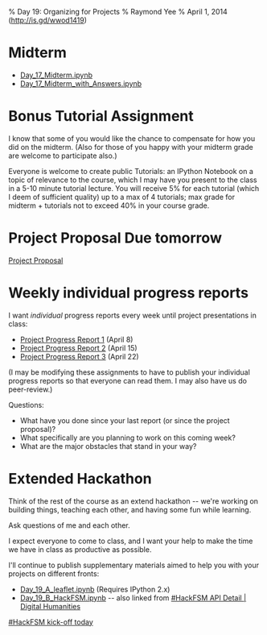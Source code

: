 % Day 19:  Organizing for Projects
% Raymond Yee 
% April  1, 2014 (<http://is.gd/wwod1419>)

# Midterm 

* [Day_17_Midterm.ipynb](https://github.com/rdhyee/working-open-data-2014/blob/master/notebooks/Day_17_Midterm.ipynb)
* [Day_17_Midterm_with_Answers.ipynb](https://github.com/rdhyee/working-open-data-2014/blob/master/notebooks/Day_17_Midterm_with_Answers.ipynb)

# Bonus Tutorial Assignment

I know that some of you would like the chance to compensate for how you did on
the midterm. (Also for those of you happy with your midterm grade are welcome to
participate also.)

Everyone is welcome to create public Tutorials: an IPython Notebook on a topic
of relevance to the course, which I may have you present to the class in a 5-10
minute tutorial lecture. You will receive 5% for each tutorial (which I deem of
sufficient quality) up to a max of 4 tutorials; max grade for midterm +
tutorials not to exceed 40% in your course grade.

# Project Proposal Due tomorrow

[Project Proposal](https://bcourses.berkeley.edu/courses/1189091/assignments/4743884)

# Weekly individual progress reports
 
I want *individual* progress reports every week until project presentations in class:

* [Project Progress Report 1](https://bcourses.berkeley.edu/courses/1189091/assignments/4885126) (April 8)
* [Project Progress Report 2](https://bcourses.berkeley.edu/courses/1189091/assignments/4885127) (April 15)
* [Project Progress Report 3](https://bcourses.berkeley.edu/courses/1189091/assignments/4885128) (April 22)

(I may be modifying these assignments to have to publish your individual progress reports so that everyone can read them. I may also have us do peer-review.)

Questions:

* What have you done since your last report (or since the project proposal)?
* What specifically are you planning to work on this coming week?
* What are the major obstacles that stand in your way?

# Extended Hackathon

Think of the rest of the course as an extend hackathon -- we're working on building things, teaching each other, and having some
fun while learning.

Ask questions of me and each other.

I expect everyone to come to class, and I want your help to make the time we have in class as productive as possible.

I'll continue to publish supplementary materials aimed to help you with your projects on different fronts:

* [Day_19_A_leaflet.ipynb](http://nbviewer.ipython.org/github/rdhyee/working-open-data-2014/blob/master/notebooks/Day_19_A_leaflet.ipynb)  (Requires IPython 2.x)
* [Day_19_B_HackFSM.ipynb](http://nbviewer.ipython.org/github/rdhyee/working-open-data-2014/blob/master/notebooks/Day_19_B_HackFSM.ipynb) -- also linked from [#HackFSM API Detail | Digital Humanities](http://digitalhumanities.berkeley.edu/hackfsm/api/detail)
  
[#HackFSM kick-off today](http://digitalhumanities.berkeley.edu/hackfsm/schedule)
